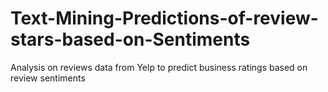 # Text-Mining-Predictions-of-review-stars-based-on-Sentiments
Analysis on reviews data from Yelp to predict business ratings based on review sentiments
